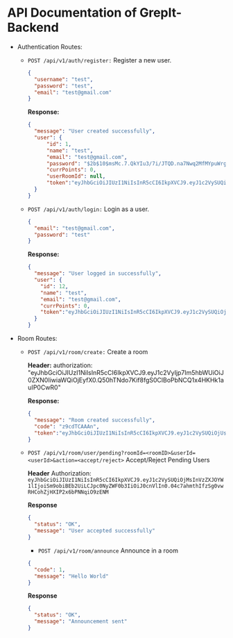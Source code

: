 # API Documentation of GrepIt-Backend
<!-- When you create/complete a controller function write its small documentation on this format for easier implementation of this in frontend -->

- Authentication Routes:
  - `POST /api/v1/auth/register:` Register a new user.
    ```json
    {
      "username": "test",
      "password": "test",
      "email": "test@gmail.com"
    }
    ```
    **Response:**
    ```json
    {
      "message": "User created successfully",
      "user": {
          "id": 1,
          "name": "test",
          "email": "test@gmail.com",
          "password": "$2b$10$msMc.7.QkYIu3/7i/JTQD.na7Nwq2MfMYpuWrgdWuZuHwWfncr9MW",
          "currPoints": 0,
          "userRoomId": null,
          "token":"eyJhbGciOiJIUzI1NiIsInR5cCI6IkpXVCJ9.eyJ1c2VySUQiOjUsInVzZXJOYW1lIjoid2FkYWQiLCJpc0NyZWF0b3IiOnRydWUsImlhdCI6MTcwMjY3ODgzNSwiZXhwIjoxNzAyODUxNjM1fQ.JeMgwc7aMYSg1UyTCqGLkKf2Re8HxIqJ0y5On5VtWSM"
      }
    }
    ```


  - `POST /api/v1/auth/login:` Login as a user.
    ```json
    {
      "email": "test@gmail.com",
      "password": "test"
    }
    ```
    **Response:**
    ```json
    {
      "message": "User logged in successfully",
      "user": {
        "id": 12,
        "name": "test",
        "email": "test@gmail.com",
        "currPoints": 0,
        "token":"eyJhbGciOiJIUzI1NiIsInR5cCI6IkpXVCJ9.eyJ1c2VySUQiOjUsInVzZXJOYW1lIjoid2FkYWQiLCJpc0NyZWF0b3IiOnRydWUsImlhdCI6MTcwMjY3ODgzNSwiZXhwIjoxNzAyODUxNjM1fQ.JeMgwc7aMYSg1UyTCqGLkKf2Re8HxIqJ0y5On5VtWSM"
      }
    }
    ```


- Room Routes:
  - `POST /api/v1/room/create:` Create a room
  
    **Header:**
    authorization: "eyJhbGciOiJIUzI1NiIsInR5cCI6IkpXVCJ9.eyJ1c2VyIjp7Im5hbWUiOiJ0ZXN0IiwiaWQiOjEyfX0.Q50hTNdo7Kif8fgS0ClBoPbNCQ1x4HKHk1auIP0CwR0"

    **Response:**
    ```json
    {
      "message": "Room created successfully",
      "code": "z9cdTCAAAn",
      "token":"eyJhbGciOiJIUzI1NiIsInR5cCI6IkpXVCJ9.eyJ1c2VySUQiOjUsInVzZXJOYW1lIjoid2FkYWQiLCJpc0NyZWF0b3IiOnRydWUsImlhdCI6MTcwMjY3ODgzNSwiZXhwIjoxNzAyODUxNjM1fQ.JeMgwc7aMYSg1UyTCqGLkKf2Re8HxIqJ0y5On5VtWSM"
    }
    ```
  - `POST /api/v1/room/user/pending?roomId=<roomID>&userId=<userId>&action=<accept/reject>` Accept/Reject Pending Users

    **Header**
    Authorization: `eyJhbGciOiJIUzI1NiIsInR5cCI6IkpXVCJ9.eyJ1c2VySUQiOjMsInVzZXJOYW1lIjoiSm9obiBEb2UiLCJpc0NyZWF0b3IiOiJ0cnVlIn0.04c7ahmthIfzSg0vwRHCohZjHXIP2x6bPNNqiO9zENM`

    **Response**
    ```json
    {
      "status": "OK",
      "message": "User accepted successfully"
    }
    ```
    - `POST /api/v1/room/announce` Announce in a room
    ```json
    {
      "code": 1,
      "message": "Hello World"
    }
    ```
    **Response**
    ```json
    {
      "status": "OK",
      "message": "Announcement sent"
    }
    ```